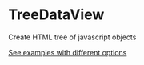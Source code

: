 # TreeDataView
Create HTML tree of javascript objects 

<a href="https://m-ulyanov.github.io/treedataview/">See examples with different options</a>